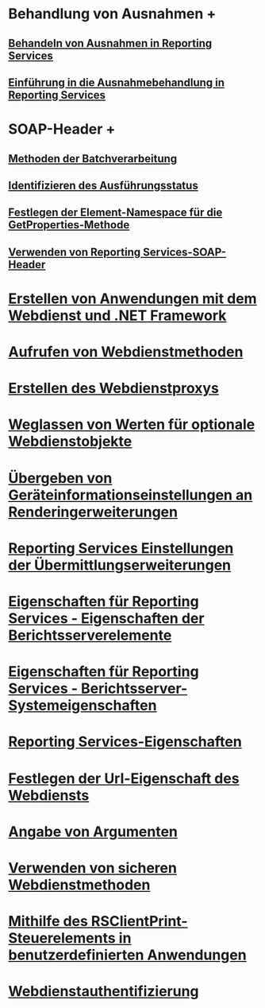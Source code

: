
# Behandlung von Ausnahmen +
## [Behandeln von Ausnahmen in Reporting Services](../../report-server-web-service-net-framework-exception-handling/handling-exceptions-in-reporting-services.md?toc=%2fsql%2freporting-services%2freport-server-web-service-net-framework-exception-handling%2ftoc.json)
## [Einführung in die Ausnahmebehandlung in Reporting Services](../../report-server-web-service-net-framework-exception-handling/introducing-exception-handling-in-reporting-services.md?toc=%2fsql%2freporting-services%2freport-server-web-service-net-framework-exception-handling%2ftoc.json)


# SOAP-Header +
## [Methoden der Batchverarbeitung](../../report-server-web-service-net-framework-soap-headers/batching-methods.md?toc=%2fsql%2freporting-services%2freport-server-web-service-net-framework-soap-headers%2ftoc.json)
## [Identifizieren des Ausführungsstatus](../../report-server-web-service-net-framework-soap-headers/identifying-execution-state.md?toc=%2fsql%2freporting-services%2freport-server-web-service-net-framework-soap-headers%2ftoc.json)
## [Festlegen der Element-Namespace für die GetProperties-Methode](../../report-server-web-service-net-framework-soap-headers/setting-the-item-namespace-for-the-getproperties-method.md?toc=%2fsql%2freporting-services%2freport-server-web-service-net-framework-soap-headers%2ftoc.json)
## [Verwenden von Reporting Services-SOAP-Header](../../report-server-web-service-net-framework-soap-headers/using-reporting-services-soap-headers.md?toc=%2fsql%2freporting-services%2freport-server-web-service-net-framework-soap-headers%2ftoc.json)


# [Erstellen von Anwendungen mit dem Webdienst und .NET Framework](building-applications-using-the-web-service-and-the-net-framework.md)
# [Aufrufen von Webdienstmethoden](calling-web-service-methods.md)
# [Erstellen des Webdienstproxys](creating-the-web-service-proxy.md)
# [Weglassen von Werten für optionale Webdienstobjekte](omitting-values-for-optional-web-service-objects.md)
# [Übergeben von Geräteinformationseinstellungen an Renderingerweiterungen](passing-device-information-settings-to-rendering-extensions.md)
# [Reporting Services Einstellungen der Übermittlungserweiterungen](reporting-services-delivery-extension-settings.md)
# [Eigenschaften für Reporting Services - Eigenschaften der Berichtsserverelemente](reporting-services-properties-report-server-item-properties.md)
# [Eigenschaften für Reporting Services - Berichtsserver-Systemeigenschaften](reporting-services-properties-report-server-system-properties.md)
# [Reporting Services-Eigenschaften](reporting-services-properties.md)
# [Festlegen der Url-Eigenschaft des Webdiensts](setting-the-url-property-of-the-web-service.md)
# [Angabe von Argumenten](supplying-web-service-method-arguments.md)
# [Verwenden von sicheren Webdienstmethoden](using-secure-web-service-methods.md)
# [Mithilfe des RSClientPrint-Steuerelements in benutzerdefinierten Anwendungen](using-the-rsclientprint-control-in-custom-applications.md)
# [Webdienstauthentifizierung](web-service-authentication.md)

